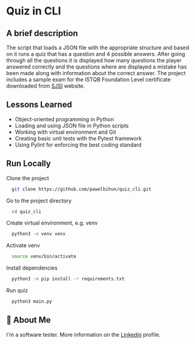 # Quiz in CLI

## A brief description
The script that loads a JSON file with the appropriate structure and based on it
runs a quiz that has a question and 4 possible answers. After going through all the questions
it is displayed how many questions the player answered correctly and the questions where are displayed
a mistake has been made along with information about the correct answer.
The project includes a sample exam for the ISTQB Foundation Level certificate
downloaded from [SJSI](https://https://sjsi.org/ist-qb/do-pobrania/) website.


## Lessons Learned

- Object-oriented programming in Python 
- Loading and using JSON file in Python scripts
- Working with virtual environment and Git
- Creating basic unit tests with the Pytest framework
- Using Pylint for enforcing the best coding standard

## Run Locally

Clone the project

```bash
  git clone https://github.com/pawelbihun/quiz_cli.git
```

Go to the project directory

```bash
  cd quiz_cli
```

Create virtual environment, e.g. venv

```bash
  python3 -m venv venv
```
Activate venv

```bash
  source venv/bin/activate
```
Install dependencies

```bash
  python3 -m pip install -r requirements.txt
```
Run quiz
```bash
  python3 main.py
```

## 🚀 About Me
I'm a software tester. More information on the [Linkedin](https://linkedin.com/in/pawel-bihun) profile.